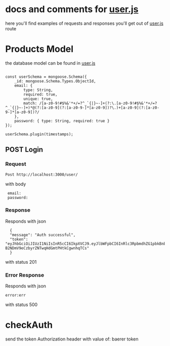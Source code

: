 # docs and comments for [user.js](user.js)

here you'll find examples of requests and responses you'll get out of [user.js](user.js) route


# Products Model
the database model can be found in [user.js](https://github.com/omarfrt/store-api/blob/master/api/models/user.js)

```

const userSchema = mongoose.Schema({
    _id: mongoose.Schema.Types.ObjectId,
    email: {
        type: String,
        required: true,
        unique: true,
        match: /[a-z0-9!#$%&'*+/=?^_`{|}~-]+(?:\.[a-z0-9!#$%&'*+/=?^_`{|}~-]+)*@(?:[a-z0-9](?:[a-z0-9-]*[a-z0-9])?\.)+[a-z0-9](?:[a-z0-9-]*[a-z0-9])?/
    },
    password: { type: String, required: true }
});

userSchema.plugin(timestamps);
```

## POST Login

### Request

```
Post http://localhost:3000/user/
```

  with body 

```
 email:
 password:
```
### Response

  Responds with json
  
  ```
    {
    "message": "Auth successful",
    "token": "eyJhbGciOiJIUzI1NiIsInR5cCI6IkpXVCJ9.eyJlbWFpbCI6InRlc3RpbmdhZG1pbkBnbWFpbC5jb20iLCJ1c2VySWQiOiI1ZGFkYjczNTE5OTY0OTE3YjRhYTZjNGEiLCJpYXQiOjE1NzE2NjU3MzEsImV4cCI6MTU3MTY2OTMzMX0.HgmWrr-B2NDmV9eCzbyrZNTwqHdGmtPHtkCgwnhqTCs"
    }
  ```
  with status 201
  
### Error Response

  Responds with json
  
  ```
  error:err
  ```
  with status 500
  
# checkAuth
send the token Authorization header with value of: baerer token

